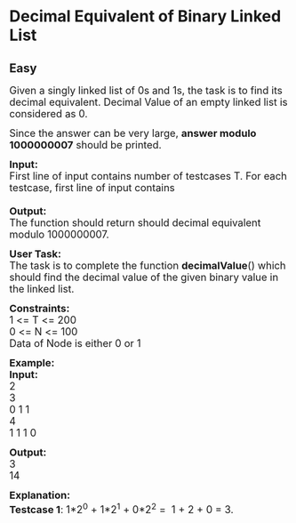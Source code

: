 # Decimal Equivalent of Binary Linked List
## Easy
<div class="problems_problem_content__Xm_eO"><p><span style="font-size:18px">Given a singly linked list of 0s and 1s, the task is to find its decimal equivalent.&nbsp;Decimal Value of an empty linked list is considered as 0.</span></p>

<p><span style="font-size:18px">Since the answer can be very large, <strong>answer modulo 1000000007</strong> should be printed.</span></p>

<p><span style="font-size:18px"><strong>Input:</strong><br>
First line of input contains number of testcases T. For each testcase, first line of input contains&nbsp;<br>
<br>
<strong>Output:</strong><br>
The function should return should decimal equivalent modulo 1000000007.</span></p>

<p><span style="font-size:18px"><strong>User Task:</strong><br>
The task is to complete the function&nbsp;<strong>decimalValue</strong>() which should find the decimal value of the given binary value in the linked list.</span></p>

<p><span style="font-size:18px"><strong>Constraints:</strong><br>
1 &lt;= T &lt;= 200<br>
0 &lt;= N &lt;= 100<br>
Data of Node is either 0 or 1</span></p>

<p><span style="font-size:18px"><strong>Example:<br>
Input:</strong><br>
2<br>
3<br>
0 1 1 &nbsp;&nbsp;&nbsp;<br>
4<br>
1 1 1 0</span></p>

<p><span style="font-size:18px"><strong>Output:</strong><br>
3<br>
14</span></p>

<p><span style="font-size:18px"><strong>Explanation:<br>
Testcase 1</strong>: 1*2<sup>0</sup> + 1*2<sup>1</sup> + 0*2<sup>2</sup> =&nbsp; 1 + 2 + 0 = 3.</span><br>
&nbsp;</p>
</div>